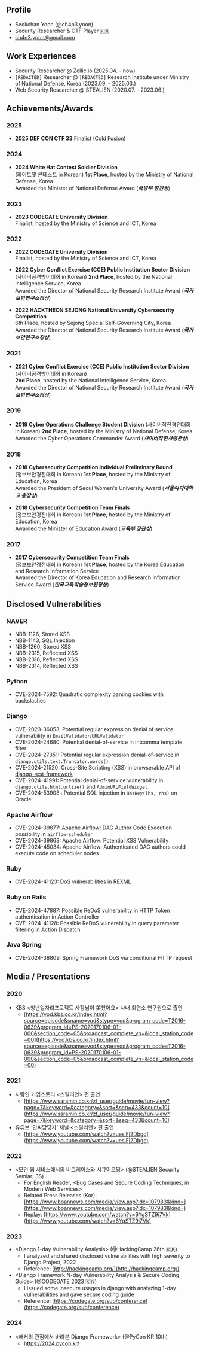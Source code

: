 ## Profile
- Seokchan Yoon (@ch4n3.yoon)
- Security Researcher & CTF Player 🇰🇷
- ch4n3.yoon@gmail.com

## Work Experiences
- Security Researcher @ Zellic.io (2025.04. - now)
- `[REDACTED]` Researcher @ `[REDACTED]` Research Institute under Ministry of National Defense, Korea (2023.09. - 2025.03.)
- Web Security Researcher @ STEALIEN (2020.07. - 2023.06.)


## Achievements/Awards

### 2025
- **2025 DEF CON CTF 33**
  Finalist (Cold Fusion)

### 2024
- **2024 White Hat Contest Soldier Division**  
  (화이트햇 콘테스트 in Korean)
  **1st Place**, hosted by the Ministry of National Defense, Korea  
  Awarded the Minister of National Defense Award (___국방부 장관상___)

### 2023
- **2023 CODEGATE University Division**  
  Finalist, hosted by the Ministry of Science and ICT, Korea

### 2022
- **2022 CODEGATE University Division**  
  Finalist, hosted by the Ministry of Science and ICT, Korea

- **2022 Cyber Conflict Exercise (CCE) Public Institution Sector Division**  
  (사이버공격방어대회 in Korean)
  **2nd Place**, hosted by the National Intelligence Service, Korea  
  Awarded the Director of National Security Research Institute Award (___국가보안연구소장상___)

- **2022 HACKTHEON SEJONG National University Cybersecurity Competition**  
  6th Place, hosted by Sejong Special Self-Governing City, Korea  
  Awarded the Director of National Security Research Institute Award (___국가보안연구소장상___)

### 2021
- **2021 Cyber Conflict Exercise (CCE) Public Institution Sector Division**
  (사이버공격방어대회 in Korean)  
  **2nd Place**, hosted by the National Intelligence Service, Korea  
  Awarded the Director of National Security Research Institute Award (___국가보안연구소장상___)

### 2019
- **2019 Cyber Operations Challenge Student Division** 
  (사이버작전경연대회 in Korean) 
  **2nd Place**, hosted by the Ministry of National Defense, Korea  
  Awarded the Cyber Operations Commander Award (___사이버작전사령관상___)

### 2018
- **2018 Cybersecurity Competition Individual Preliminary Round**  
  (정보보안경진대회 in Korean)
  **1st Place**, hosted by the Ministry of Education, Korea  
  Awarded the President of Seoul Women's University Award (___서울여자대학교 총장상___)

- **2018 Cybersecurity Competition Team Finals**  
  (정보보안경진대회 in Korean)
  **1st Place**, hosted by the Ministry of Education, Korea  
  Awarded the Minister of Education Award (___교육부 장관상___)

### 2017
- **2017 Cybersecurity Competition Team Finals**  
  (정보보안경진대회 in Korean)
  **1st Place**, hosted by the Korea Education and Research Information Service  
  Awarded the Director of Korea Education and Research Information Service Award (___한국교육학술정보원장상___)

## Disclosed Vulnerabilities
### NAVER
- NBB-1126, Stored XSS
- NBB-1143, SQL Injection
- NBB-1260, Stored XSS
- NBB-2315, Reflected XSS
- NBB-2316, Reflected XSS
- NBB-2314, Reflected XSS

### Python
- CVE-2024-7592: Quadratic complexity parsing cookies with backslashes

### Django
- CVE-2023-36053: Potential regular expression denial of service vulnerability in `EmailValidator`/`URLValidator`
- CVE-2024-24680: Potential denial-of-service in intcomma template filter
- CVE-2024-27351: Potential regular expression denial-of-service in `django.utils.text.Truncator.words()`
- CVE-2024-21520: Cross-Site Scripting (XSS) in browserable API of [django-rest-framework](https://github.com/encode/django-rest-framework)
- CVE-2024-41991: Potential denial-of-service vulnerability in `django.utils.html.urlize()` and `AdminURLFieldWidget`
- CVE-2024-53908 : Potential SQL injection in `HasKey(lhs, rhs)` on Oracle

### Apache Airflow
- CVE-2024-39877: Apache Airflow: DAG Author Code Execution possibility in `airflow-scheduler`
- CVE-2024-39863: Apache Airflow: Potential XSS Vulnerability
- CVE-2024-45034: Apache Airflow: Authenticated DAG authors could execute code on scheduler nodes

### Ruby 
- CVE-2024-41123: DoS vulnerabilities in REXML

### Ruby on Rails
- CVE-2024-47887: Possible ReDoS vulnerability in HTTP Token authentication in Action Controller
- CVE-2024-41128: Possible ReDoS vulnerability in query parameter filtering in Action Dispatch

### Java Spring
- CVE-2024-38809: Spring Framework DoS via conditional HTTP request

## Media / Presentations
### 2020
- KBS <청년일자리프로젝트 사장님이 美쳤어요> 사내 최연소 연구원으로 출연
    - [https://vod.kbs.co.kr/index.html?source=episode&sname=vod&stype=vod&program_code=T2016-0639&program_id=PS-2020170106-01-000&section_code=05&broadcast_complete_yn=&local_station_code=00](https://vod.kbs.co.kr/index.html?source=episode&sname=vod&stype=vod&program_code=T2016-0639&program_id=PS-2020170106-01-000&section_code=05&broadcast_complete_yn=&local_station_code=00)

### 2021
- 사람인 기업스토리 <스틸리언> 편 출연
    - [https://www.saramin.co.kr/zf_user/guide/movie/fun-view?page=7&keyword=&category=&sort=&seq=433&count=10](https://www.saramin.co.kr/zf_user/guide/movie/fun-view?page=7&keyword=&category=&sort=&seq=433&count=10)
- 유튜브 ‘인싸담당자’ 채널 <스틸리언> 편 출연
    - [https://www.youtube.com/watch?v=ueslFj2Dbgc](https://www.youtube.com/watch?v=ueslFj2Dbgc)

### 2022
- <모던 웹 서비스에서의 버그케이스와 시큐어코딩> (@STEALIEN Security Semiar; 3S)
    - For English Reader, <Bug Cases and Secure Coding Techniques, in Modern Web Services>
    - Related Press Releases (Kor): [https://www.boannews.com/media/view.asp?idx=107983&kind=](https://www.boannews.com/media/view.asp?idx=107983&kind=)
    - Replay: [https://www.youtube.com/watch?v=6YgSTZ9i7Vk](https://www.youtube.com/watch?v=6YgSTZ9i7Vk)

### 2023
- <Django 1-day Vulnerability Analysis> (@HackingCamp 26th 🇰🇷)
    - I analyzed and shared disclosed vulnerabilities with high severity to Django Project, 2022
    - Reference: [http://hackingcamp.org/](http://hackingcamp.org/)
- <Django Framework N-day Vulnerability Analysis & Secure Coding Guide> (@CODEGATE 2023 🇰🇷)
    - I issued some insecure usages in django with analyzing 1-day vulnerabilities and gave secure coding guide 
    - Reference: [https://codegate.org/sub/conference](https://codegate.org/sub/conference)

### 2024
- <해커의 관점에서 바라본 Django Framework> (@PyCon KR 10th)
    - https://2024.pycon.kr/
